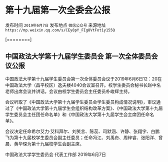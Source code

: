 # 第十九届第一次全委会公报

发布时间 `2019年6月7日` 发布地点 `微信公众号` 来源地址 `https://mp.weixin.qq.com/s/CEy8pY_FIg8VtFot1y155Q`

\[========\]

## 中国政法大学第十九届学生委员会 第一次全体委员会议公报

中国政法大学第十九届学生委员会第一次全体委员会议于2019年6月6日12：20在中国政法大学（昌平校区）逸夫楼4040会议室召开。校学生委员会秘书长赵中名老师出席会议并讲话。会议由校学生委员会主任委员朴峻辉主持。

会议听取了《中国政法大学第十九届学生委员会学生委员构成情况说明》，审议通过了《中国政法大学第十九届学生会组织结构改革方案》、《中国政法大学第十九届学生委员会主任团任命名单》和《中国政法大学第十九届学生会主席团任命名单》。

会议决定任命希尔艾力·艾科拜尔、刘笑言、陈蕊、司默涵、许静、张翔宇、白鹏飞为第十九届校学生委员会副主任委员；任命冯江、刘禹舟、周梓睿、张阳洋、曾晨、黄华琛为第十九届校学生会副主席。

中国政法大学学生委员会 代表工作部 2019年6月7日

